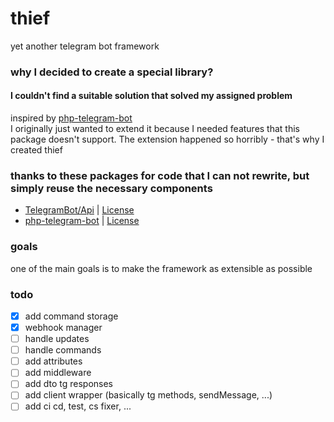 # thief

yet another telegram bot framework

### why I decided to create a special library?
#### I couldn't find a suitable solution that solved my assigned problem

inspired by [php-telegram-bot](https://github.com/php-telegram-bot/core) \
I originally just wanted to extend it because I needed features that this package doesn't support. The extension happened so horribly - that's why I created thief

### thanks to these packages for code that I can not rewrite, but simply reuse the necessary components
- [TelegramBot/Api](https://github.com/TelegramBot/Api) | [License](https://github.com/TelegramBot/Api/blob/master/LICENSE.md)
- [php-telegram-bot](https://github.com/php-telegram-bot/core) | [License](https://github.com/php-telegram-bot/core/blob/develop/LICENSE)

### goals
one of the main goals is to make the framework as extensible as possible

### todo
- [x] add command storage
- [x] webhook manager
- [ ] handle updates
- [ ] handle commands
- [ ] add attributes
- [ ] add middleware
- [ ] add dto tg responses
- [ ] add client wrapper (basically tg methods, sendMessage, ...)
- [ ] add ci cd, test, cs fixer, ...